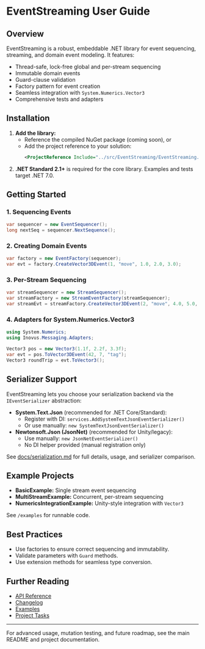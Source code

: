 # EventStreaming User Guide

## Overview
EventStreaming is a robust, embeddable .NET library for event sequencing, streaming, and domain event modeling. It features:
- Thread-safe, lock-free global and per-stream sequencing
- Immutable domain events
- Guard-clause validation
- Factory pattern for event creation
- Seamless integration with `System.Numerics.Vector3`
- Comprehensive tests and adapters

## Installation
1. **Add the library:**
   - Reference the compiled NuGet package (coming soon), or
   - Add the project reference to your solution:
     ```xml
     <ProjectReference Include="../src/EventStreaming/EventStreaming.csproj" />
     ```
2. **.NET Standard 2.1+** is required for the core library. Examples and tests target .NET 7.0.

## Getting Started
### 1. Sequencing Events
```csharp
var sequencer = new EventSequencer();
long nextSeq = sequencer.NextSequence();
```

### 2. Creating Domain Events
```csharp
var factory = new EventFactory(sequencer);
var evt = factory.CreateVector3DEvent(1, "move", 1.0, 2.0, 3.0);
```

### 3. Per-Stream Sequencing
```csharp
var streamSequencer = new StreamSequencer();
var streamFactory = new StreamEventFactory(streamSequencer);
var streamEvt = streamFactory.CreateVector3DEvent(2, "move", 4.0, 5.0, 6.0);
```

### 4. Adapters for System.Numerics.Vector3
```csharp
using System.Numerics;
using Inovus.Messaging.Adapters;

Vector3 pos = new Vector3(1.1f, 2.2f, 3.3f);
var evt = pos.ToVector3DEvent(42, 7, "tag");
Vector3 roundTrip = evt.ToVector3();
```

## Serializer Support

EventStreaming lets you choose your serialization backend via the `IEventSerializer` abstraction:

- **System.Text.Json** (recommended for .NET Core/Standard):
  - Register with DI: `services.AddSystemTextJsonEventSerializer()`
  - Or use manually: `new SystemTextJsonEventSerializer()`
- **Newtonsoft.Json (JsonNet)** (recommended for Unity/legacy):
  - Use manually: `new JsonNetEventSerializer()`
  - No DI helper provided (manual registration only)

See [docs/serialization.md](serialization.md) for full details, usage, and serializer comparison.

## Example Projects
- **BasicExample:** Single stream event sequencing
- **MultiStreamExample:** Concurrent, per-stream sequencing
- **NumericsIntegrationExample:** Unity-style integration with `Vector3`

See `/examples` for runnable code.

## Best Practices
- Use factories to ensure correct sequencing and immutability.
- Validate parameters with `Guard` methods.
- Use extension methods for seamless type conversion.

## Further Reading
- [API Reference](API.md)
- [Changelog](../CHANGELOG.md)
- [Examples](../examples/)
- [Project Tasks](../TASK.md)

---

For advanced usage, mutation testing, and future roadmap, see the main README and project documentation.
